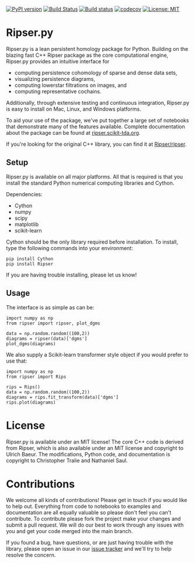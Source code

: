 [![PyPI version](https://badge.fury.io/py/ripser.svg)](https://badge.fury.io/py/ripser)
[![Build Status](https://travis-ci.org/scikit-tda/ripser.py.svg?branch=master)](https://travis-ci.org/scikit-tda/ripser.py)
[![Build status](https://ci.appveyor.com/api/projects/status/020nrvrq2rdg2iu1?svg=true)](https://ci.appveyor.com/project/sauln/ripser-py)
[![codecov](https://codecov.io/gh/scikit-tda/ripser.py/branch/master/graph/badge.svg)](https://codecov.io/gh/scikit-tda/ripser.py)
[![License: MIT](https://img.shields.io/badge/License-MIT-yellow.svg)](https://opensource.org/licenses/MIT)

# Ripser.py

Ripser.py is a lean persistent homology package for Python. Building on the blazing fast C++ Ripser package as the core computational engine, Ripser.py provides an intuitive interface for 

- computing persistence cohomology of sparse and dense data sets, 
- visualizing persistence diagrams, 
- computing lowerstar filtrations on images, and 
- computing representative cochains. 

Additionally, through extensive testing and continuous integration, Ripser.py is easy to install on Mac, Linux, and Windows platforms.

To aid your use of the package, we've put together a large set of notebooks that demonstrate many of the features available. Complete documentation about the package can be found at [ripser.scikit-tda.org](https://ripser.scikit-tda.org). 



If you're looking for the original C++ library, you can find it at [Ripser/ripser](https://github.com/ripser/ripser).

## Setup


Ripser.py is available on all major platforms. All that is required is that you install the standard Python numerical computing libraries and Cython. 

Dependencies:
- Cython
- numpy
- scipy
- matplotlib
- scikit-learn

Cython should be the only library required before installation.  To install, type the following commands into your environment:

```
pip install Cython
pip install Ripser
```

If you are having trouble installing, please let us know!


## Usage

The interface is as simple as can be:

```
import numpy as np
from ripser import ripser, plot_dgms

data = np.random.random((100,2))
diagrams = ripser(data)['dgms']
plot_dgms(diagrams)
```

We also supply a Scikit-learn transformer style object if you would prefer to use that:

```
import numpy as np
from ripser import Rips

rips = Rips()
data = np.random.random((100,2))
diagrams = rips.fit_transform(data)['dgms']
rips.plot(diagrams)
```

# License

Ripser.py is available under an MIT license! The core C++ code is derived from Ripser, which is also available under an MIT license and copyright to Ulrich Baeur. The modifications, Python code, and documentation is copyright to Christopher Tralie and Nathaniel Saul.


# Contributions

We welcome all kinds of contributions! Please get in touch if you would like to help out. Everything from code to notebooks to examples and documentation are all equally valuable so please don't feel you can't contribute. To contribute please fork the project make your changes and submit a pull request. We will do our best to work through any issues with you and get your code merged into the main branch.

If you found a bug, have questions, or are just having trouble with the library, please open an issue in our [issue tracker](https://github.com/scikit-tda/ripser.py/issues/new) and we'll try to help resolve the concern.
